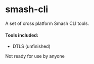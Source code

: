 # smash-cli

A set of cross platform Smash CLI tools.

#### Tools included:

- DTLS (unfinished)

Not ready for use by anyone
